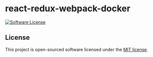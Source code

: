 # react-redux-webpack-docker

[![Software License](https://img.shields.io/badge/license-MIT-brightgreen.svg?style=flat)](LICENSE)

## License
This project is open-sourced software licensed under the [MIT license](http://opensource.org/licenses/MIT).

